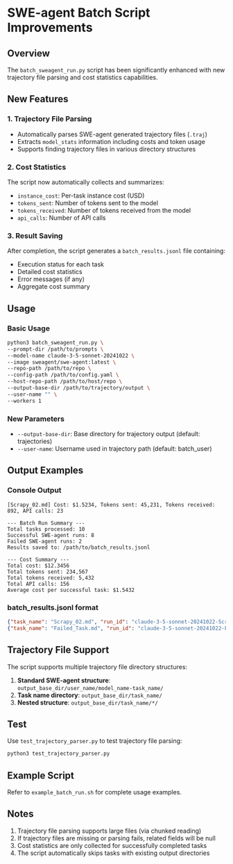# SWE-agent Batch Script Improvements

## Overview

The `batch_sweagent_run.py` script has been significantly enhanced with new trajectory file parsing and cost statistics capabilities.

## New Features

### 1. Trajectory File Parsing
- Automatically parses SWE-agent generated trajectory files (`.traj`)
- Extracts `model_stats` information including costs and token usage
- Supports finding trajectory files in various directory structures

### 2. Cost Statistics
The script now automatically collects and summarizes:
- `instance_cost`: Per-task instance cost (USD)
- `tokens_sent`: Number of tokens sent to the model
- `tokens_received`: Number of tokens received from the model
- `api_calls`: Number of API calls

### 3. Result Saving
After completion, the script generates a `batch_results.jsonl` file containing:
- Execution status for each task
- Detailed cost statistics
- Error messages (if any)
- Aggregate cost summary

## Usage

### Basic Usage
```bash
python3 batch_sweagent_run.py \
--prompt-dir /path/to/prompts \
--model-name claude-3-5-sonnet-20241022 \
--image sweagent/swe-agent:latest \
--repo-path /path/to/repo \
--config-path /path/to/config.yaml \
--host-repo-path /path/to/host/repo \
--output-base-dir /path/to/trajectory/output \
--user-name "" \
--workers 1
```

### New Parameters
- `--output-base-dir`: Base directory for trajectory output (default: trajectories)
- `--user-name`: Username used in trajectory path (default: batch_user)

## Output Examples

### Console Output
```
[Scrapy_02.md] Cost: $1.5234, Tokens sent: 45,231, Tokens received: 892, API calls: 23

--- Batch Run Summary ---
Total tasks processed: 10
Successful SWE-agent runs: 8
Failed SWE-agent runs: 2
Results saved to: /path/to/batch_results.jsonl

--- Cost Summary ---
Total cost: $12.3456
Total tokens sent: 234,567
Total tokens received: 5,432
Total API calls: 156
Average cost per successful task: $1.5432
```

### batch_results.jsonl format
```json
{"task_name": "Scrapy_02.md", "run_id": "claude-3-5-sonnet-20241022-Scrapy_02", "success": true, "instance_cost": 1.5234, "tokens_sent": 45231, "tokens_received": 892, "api_calls": 23, "error": null}
{"task_name": "Failed_Task.md", "run_id": "claude-3-5-sonnet-20241022-Failed_Task", "success": false, "instance_cost": null, "tokens_sent": null, "tokens_received": null, "api_calls": null, "error": "Task execution failed"}
```

## Trajectory File Support

The script supports multiple trajectory file directory structures:

1. **Standard SWE-agent structure**: `output_base_dir/user_name/model_name-task_name/`
2. **Task name directory**: `output_base_dir/task_name/`
3. **Nested structure**: `output_base_dir/task_name/*/`

## Test

Use `test_trajectory_parser.py` to test trajectory file parsing:

```bash
python3 test_trajectory_parser.py
```

## Example Script

Refer to `example_batch_run.sh` for complete usage examples.

## Notes

1. Trajectory file parsing supports large files (via chunked reading)
2. If trajectory files are missing or parsing fails, related fields will be null
3. Cost statistics are only collected for successfully completed tasks
4. The script automatically skips tasks with existing output directories
